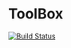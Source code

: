 # ToolBox

[![Build Status](https://github.com/TheBreadFarmer/ToolBox.jl/actions/workflows/CI.yml/badge.svg?branch=main)](https://github.com/TheBreadFarmer/ToolBox.jl/actions/workflows/CI.yml?query=branch%3Amain)
